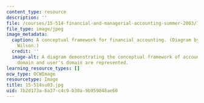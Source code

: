 ```yaml
---
content_type: resource
description: ''
file: /courses/15-514-financial-and-managerial-accounting-summer-2003/7b2d173a6a37c4c9b30a9b959048ae60_15-514su03.jpg
file_type: image/jpeg
image_metadata:
  caption: A conceptual framework for financial accounting. (Diagram by Prof. G. Peter
    Wilson.)
  credit: ''
  image-alt: A diagram demonstrating the conceptual framework of accounting.  Preparer's
    domain and user's domain are represented.
learning_resource_types: []
ocw_type: OCWImage
resourcetype: Image
title: 15-514su03.jpg
uid: 7b2d173a-6a37-c4c9-b30a-9b959048ae60
---
```

